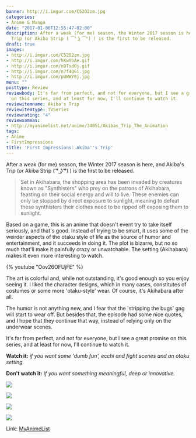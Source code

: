 ```yaml
---
banner: http://i.imgur.com/C52O2zm.jpg
categories:
- Anime & Manga
date: "2017-01-06T12:55:47-02:00"
description: After a weak (for me) season, the Winter 2017 season is here, and Akiba's
  Trip (or Akiba Strip ( ͡° ͜ʖ ͡°) ) is the first to be released.
draft: true
images:
- http://i.imgur.com/C52O2zm.jpg
- http://i.imgur.com/hKwYbAe.gif
- http://i.imgur.com/nDTsdOj.gif
- http://i.imgur.com/n7f4QGi.jpg
- http://i.imgur.com/pUWWY0j.jpg
menu: ""
posttype: Review
reviewbody: It's far from perfect, and not for everyone, but I see a great promise
  on this series, and at least for now, I'll continue to watch it.
reviewitemname: Akiba's Trip
reviewitemtype: TVSeries
reviewrating: "4"
reviewsameas:
- http://myanimelist.net/anime/34051/Akibas_Trip_The_Animation
tags:
- Anime
- FirstImpressions
title: 'First Impressions: Akiba''s Trip'
---
```


After a weak (for me) season, the Winter 2017 season is here, and Akiba's Trip (or Akiba Strip ( ͡° ͜ʖ ͡°) ) is the first to be released.

<!--more-->

> Set in Akihabara, the shopping area has been invaded by creatures known as "Synthisters" who prey on the patrons of Akihabara, 
feasting on their social energy and will to live. These enemies can only be stopped by direct exposure to sunlight, 
meaning to defeat these synthisters their clothes need to be ripped off exposing them to sunlight.

Based on a game, this is an anime that doesn't event try to take itself seriously, and that's good. 
Instead of trying to be smart, it uses some of the weirder aspects of the otaku style of life as the source of humor and entertainment, 
and it succeeds in doing it. The plot is bizarre, but no so much that'll make it painfully crazy or unwatchable. 
The setting (Akihabara) makes it even more interesting to watch. 

{% youtube "Oov26OFUjFE" %}

The art is colorful and, while not outstanding, it's good enough so you enjoy seeing it. 
I liked the character designs, which in many cases, constitutes of costumes or some more 'otaku-style' wear. Of course, it's Akihabara after all.

The humor is not anything new, and I fear that the 'stripping the bugs' gag will start to wear off. 
But besides that, the episode had some nice quotes, and I hope that they continue that way, instead of relying only on the underwear scenes.

It's far from perfect, and not for everyone, but I see a great promise on this series, and at least for now, I'll continue to watch it.

__Watch it:__ *if you want some 'dumb fun', ecchi and fight scenes and an otaku setting.*

__Don't watch it:__ *if you want something meaningful, deep or innovative.*

![](http://i.imgur.com/hKwYbAe.gif)

![](http://i.imgur.com/nDTsdOj.gif)

![](http://i.imgur.com/n7f4QGi.jpg)

![](http://i.imgur.com/pUWWY0j.jpg)

Link: [MyAnimeList](https://myanimelist.net/anime/34051/Akibas_Trip_The_Animation)
